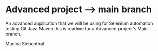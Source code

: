 # Advanced project --> main branch

An advanced application that we will be using for Selenium automation testing
Git
Java
Maven
this is readme for a Advanced project's Main branch.

Madina Siebenthal
